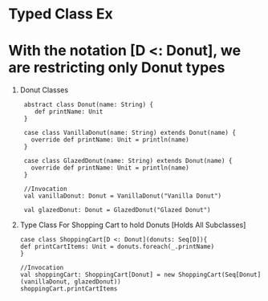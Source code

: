 # Typed Class Ex 
# With the notation [D <: Donut], we are restricting only Donut types
1. Donut Classes

   ```$xslt
    abstract class Donut(name: String) {
       def printName: Unit
    }
     
    case class VanillaDonut(name: String) extends Donut(name) {
      override def printName: Unit = println(name)
    }
   
    case class GlazedDonut(name: String) extends Donut(name) {
      override def printName: Unit = println(name)
    }
    
    //Invocation
    val vanillaDonut: Donut = VanillaDonut("Vanilla Donut")
    
    val glazedDonut: Donut = GlazedDonut("Glazed Donut")
   ```
 
2. Type Class For Shopping Cart to hold Donuts [Holds All Subclasses]
   ```$xslt
   case class ShoppingCart[D <: Donut](donuts: Seq[D]){
   def printCartItems: Unit = donuts.foreach(_.printName)
   }
   
   //Invocation 
   val shoppingCart: ShoppingCart[Donut] = new ShoppingCart(Seq[Donut](vanillaDonut, glazedDonut))
   shoppingCart.printCartItems
   ```   